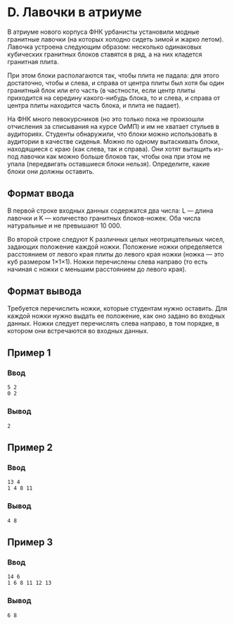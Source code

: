 # D. Лавочки в атриуме

В атриуме нового корпуса ФНК урбанисты установили модные гранитные лавочки (на которых холодно сидеть зимой и жарко
летом). Лавочка устроена следующим образом: несколько одинаковых кубических гранитных блоков ставятся в ряд, а на них
кладется гранитная плита.

При этом блоки располагаются так, чтобы плита не падала: для этого достаточно, чтобы и слева, и справа от центра плиты
был хотя бы один гранитный блок или его часть (в частности, если центр плиты приходится на середину какого-нибудь блока,
то и слева, и справа от центра плиты находится часть блока, и плита не падает).

На ФНК много певокурсников (но это только пока не произошли отчисления за списывания на курсе ОиМП) и им не хватает
стульев в аудиториях. Студенты обнаружили, что блоки можно использовать в аудитории в качестве сиденья. Можно по одному
вытаскивать блоки, находящиеся с краю (как слева, так и справа). Они хотят вытащить из-под лавочки как можно больше
блоков так, чтобы она при этом не упала (передвигать оставшиеся блоки нельзя). Определите, какие блоки они должны
оставить.

## Формат ввода

В первой строке входных данных содержатся два числа: L — длина лавочки и K — количество гранитных блоков-ножек. Оба
числа натуральные и не превышают 10 000.

Во второй строке следуют K различных целых неотрицательных чисел, задающих положение каждой ножки. Положение ножки
определяется расстоянием от левого края плиты до левого края ножки (ножка — это куб размером 1×1×1). Ножки перечислены
слева направо (то есть начиная с ножки с меньшим расстоянием до левого края).

## Формат вывода

Требуется перечислить ножки, которые студентам нужно оставить. Для каждой ножки нужно выдать ее положение, как оно
задано во входных данных. Ножки следует перечислять слева направо, в том порядке, в котором они встречаются во входных
данных.

## Пример 1

### Ввод

    5 2
    0 2

### Вывод

    2

## Пример 2

### Ввод

    13 4
    1 4 8 11

### Вывод

    4 8

## Пример 3

### Ввод

    14 6
    1 6 8 11 12 13

### Вывод

    6 8

